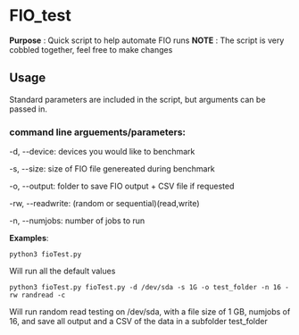 # FIO_test

**Purpose** : Quick script to help automate FIO runs
**NOTE** : The script is very cobbled together, feel free to make changes

## Usage

Standard parameters are included in the script, but arguments can be passed in.

### command line arguements/parameters:

-d, --device: devices you would like to benchmark

-s, --size: size of FIO file genereated during benchmark

-o, --output: folder to save FIO output + CSV file if requested

-rw, --readwrite: (random or sequential)(read,write)

-n, --numjobs: number of jobs to run

**Examples**:

`python3 fioTest.py` 

Will run all the default values

`python3 fioTest.py fioTest.py -d /dev/sda -s 1G -o test_folder -n 16 -rw randread -c`

Will run random read testing on /dev/sda, with a file size of 1 GB, numjobs of 16, and save all output and a CSV of the data in a subfolder test_folder
